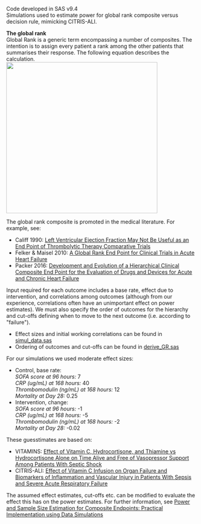 Code developed in SAS v9.4 <br>
Simulations used to estimate power for global rank composite versus decision rule, mimicking CITRIS-ALI.

**The global rank** <br>
Global Rank is a generic term encompassing a number of composites. The intention is to assign every patient a rank among the other patients that summarises their response.
The following equation describes the calculation. <br>
<img src="https://i.postimg.cc/pT8jFs7q/eqn.png" width="400">

The global rank composite is promoted in the medical literature. For example, see:
- Califf 1990:  [Left Ventricular Ejection Fraction May Not Be Useful as an End Point of Thrombolytic Therapy Comparative Trials](https://pubmed.ncbi.nlm.nih.gov/2225381/) <br>
- Felker & Maisel 2010: [A Global Rank End Point for Clinical Trials in Acute Heart Failure](https://www.ahajournals.org/doi/full/10.1161/circheartfailure.109.926030) <br>
- Packer 2016: [Development and Evolution of a Hierarchical Clinical Composite End Point for the Evaluation of Drugs and Devices for Acute and Chronic Heart Failure](https://www.ahajournals.org/doi/10.1161/circulationaha.116.023538)

Input required for each outcome includes a base rate, effect due to intervention, and correlations among outcomes (although from our experience, correlations often have an unimportant effect on power estimates).
We must also specify the order of outcomes for the hierarchy and cut-offs defining when to move to the next outcome (i.e. according to "failure").

- Effect sizes and initial working correlations can be found in [simul_data.sas](https://gitlab.com/pmbrown/citris-ali/-/blob/master/simul_data.sas)
- Ordering of outcomes and cut-offs can be found in [derive_GR.sas](https://gitlab.com/pmbrown/citris-ali/-/blob/master/derive_GR.sas)

For our simulations we used moderate effect sizes:
- Control, base rate: <br>
_SOFA score at 96 hours:_ 7 <br>
_CRP (ug/mL) at 168 hours:_ 40 <br>
_Thrombomodulin (ng/mL) at 168 hours:_ 12 <br>
_Mortality at Day 28:_ 0.25 
- Intervention, change: <br>
_SOFA score at 96 hours:_ -1 <br>
_CRP (ug/mL) at 168 hours:_ -5 <br>
_Thrombomodulin (ng/mL) at 168 hours:_ -2 <br>
_Mortality at Day 28:_ -0.02

These guesstimates are based on:
- VITAMINS: [Effect of Vitamin C, Hydrocortisone, and Thiamine vs Hydrocortisone Alone on Time Alive and Free of Vasopressor Support Among Patients With Septic Shock](https://jamanetwork.com/journals/jama/fullarticle/2759414) <br>
- CITRIS-ALI: [Effect of Vitamin C Infusion on Organ Failure and Biomarkers of Inflammation and Vascular Injury in Patients With Sepsis and Severe Acute Respiratory Failure](https://pubmed.ncbi.nlm.nih.gov/31573637/)

The assumed effect estimates, cut-offs etc. can be modified to evaluate the effect this has on the power estimates. For further information, see [Power and Sample Size Estimation for Composite Endpoints: Practical Implementation using Data Simulations](https://digitalcommons.wayne.edu/jmasm/vol16/iss2/12/)






















